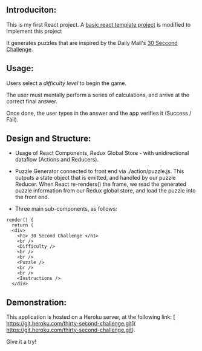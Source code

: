
## Introduciton:

This is my first React project. A [basic react template project](https://github.com/15Dkatz/react-bootcamp/tree/master/react-app-template) is modified to implement this project

It generates puzzles that are inspired by the Daily Mail's [30 Seccond Challenge](https://www.dailymail.co.uk/news/article-499509/Day-Two-brilliant-new-brain-trainer-30-Second-Challenge.html).


## Usage:

Users select a *difficulty level* to begin the game.

The user must mentally perform a series of calculations, and arrive at the correct final answer.

Once done, the user types in the answer and the app verifies it (Success / Fail).

## Design and Structure:

- Usage of React Components, Redux Global Store - with unidirectional dataflow (Actions and Reducers).

- Puzzle Generator connected to front end via ./action/puzzle.js. This outputs a state object that is emitted,
and handled by our puzzle Reducer. When React re-renders() the frame, we read the generated puzzle information
from our Redux global store, and load the puzzle into the front end.

- Three main sub-components, as follows:

```
render() {
  return (
  <div>
    <h1> 30 Second Challenge </h1>
    <br />
    <Difficulty />
    <br />
    <br />
    <Puzzle />
    <br />
    <br />
    <Instructions />
  </div>
```

## Demonstration:

This application is hosted on a Heroku server, at the following link: [
https://git.heroku.com/thirty-second-challenge.git](
https://git.heroku.com/thirty-second-challenge.git).

Give it a try!
